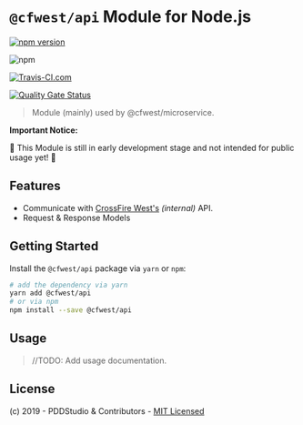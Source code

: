 # `@cfwest/api` Module for Node.js

[![npm version](https://badge.fury.io/js/%40cfwest%2Fapi.svg)](https://badge.fury.io/js/%40cfwest%2Fapi)

![npm](https://img.shields.io/npm/dt/@cfwest/api.svg?label=NPM%20Downloads&logo=npm)

[![Travis-CI.com](https://img.shields.io/travis/com/cfna/cfwest-api.svg?label=Travis%20Build&logo=travis)](https://travis-ci.com/cfna/cfwest-api)

[![Quality Gate Status](https://sonarcloud.io/api/project_badges/measure?project=cfna_cfwest-api&metric=alert_status)](https://sonarcloud.io/dashboard?id=cfna_cfwest-api)

> Module (mainly) used by @cfwest/microservice.

**Important Notice:**

:construction: This Module is still in early development stage and not intended for public usage yet! :construction:

## Features

- Communicate with [CrossFire West's](https://crossfire.z8games.com/) _(internal)_ API.
- Request & Response Models

## Getting Started

Install the `@cfwest/api` package via `yarn` or `npm`:

```bash
# add the dependency via yarn
yarn add @cfwest/api
# or via npm
npm install --save @cfwest/api
```

## Usage

> //TODO: Add usage documentation.

## License

(c) 2019 - PDDStudio & Contributors - [MIT Licensed](./LICENSE)
